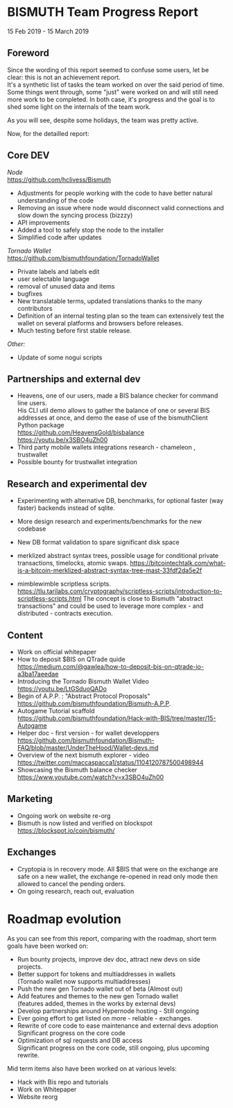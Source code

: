 # BISMUTH Team Progress Report

15 Feb 2019 - 15 March 2019

## Foreword
	
Since the wording of this report seemed to confuse some users, let be clear: this is not an achievement report.  
It's a synthetic list of tasks the team worked on over the said period of time.
Some things went through, some "just" were worked on and will still need more work to be completed. In both case, it's progress and the goal is to shed some light on the internals of the team work.

As you will see, despite some holidays, the team was pretty active.

Now, for the detailled report:

## Core DEV

*Node*  
https://github.com/hclivess/Bismuth

- Adjustments for people working with the code to have better natural understanding of the code
- Removing an issue where node would disconnect valid connections and slow down the syncing process (bizzzy)
- API improvements
- Added a tool to safely stop the node to the installer
- Simplified code after updates

*Tornado Wallet*  
https://github.com/bismuthfoundation/TornadoWallet

- Private labels and labels edit
- user selectable language
- removal of unused data and items
- bugfixes
- New translatable terms, updated translations thanks to the many contributors
- Definition of an internal testing plan so the team can extensively test the wallet on several platforms and browsers before releases.
- Much testing before first stable release.

*Other:*  
- Update of some nogui scripts
 
## Partnerships and external dev

- Heavens, one of our users, made a BIS balance checker for command line users.  
  His CLI util demo allows to gather the balance of one or several BIS addresses at once, and demo the ease of use of the  bismuthClient Python package  
  https://github.com/HeavensGold/bisbalance
  https://youtu.be/x3SBO4uZh00
- Third party mobile wallets integrations research - chameleon , trustwallet
- Possible bounty for trustwallet integration


## Research and experimental dev

- Experimenting with alternative DB, benchmarks, for optional faster (way faster) backends instead of sqlite.
- More design research and experiments/benchmarks for the new codebase
- New DB format validation to spare significant disk space

- merklized abstract syntax trees, possible usage for conditional private transactions, timelocks, atomic swaps. 
https://bitcointechtalk.com/what-is-a-bitcoin-merklized-abstract-syntax-tree-mast-33fdf2da5e2f
- mimblewimble scriptless scripts.  
  https://tlu.tarilabs.com/cryptography/scriptless-scripts/introduction-to-scriptless-scripts.html
  The concept is close to Bismuth "abstract transactions" and could be used to leverage more complex - and distributed - contracts execution.


## Content

- Work on official whitepaper
- How to deposit $BIS on QTrade quide  
  https://medium.com/@gawlea/how-to-deposit-bis-on-qtrade-io-a3ba17aeedae
- Introducing the Tornado Bismuth Wallet Video  
  https://youtu.be/LtGSduoQADo
- Begin of A.P.P. : "Abstract Protocol Proposals"  
  https://github.com/bismuthfoundation/Bismuth-A.P.P.  
- Autogame Tutorial scaffold  
  https://github.com/bismuthfoundation/Hack-with-BIS/tree/master/15-Autogame
- Helper doc - first version - for wallet developpers  
  https://github.com/bismuthfoundation/Bismuth-FAQ/blob/master/UnderTheHood/Wallet-devs.md
- Overview of the next bismuth explorer - video  
  https://twitter.com/maccaspacca1/status/1104120787500498944
- Showcasing the Bismuth balance checker  
  https://www.youtube.com/watch?v=x3SBO4uZh00

## Marketing

- Ongoing work on website re-org
- Bismuth is now listed and verified on blockspot  
  https://blockspot.io/coin/bismuth/

## Exchanges

- Cryptopia is in recovery mode. All $BIS that were on the exchange are safe on a new wallet, the exchange re-opened in read only mode then allowed to cancel the pending orders.
- On going research, reach out, evaluation


# Roadmap evolution

As you can see from this report, comparing with the roadmap, short term goals have been worked on:

- Run bounty projects, improve dev doc, attract new devs on side projects.
- Better support for tokens and multiaddresses in wallets  
  (Tornado wallet now supports multiaddresses)
- Push the new gen Tornado wallet out of beta (Almost out)
- Add features and themes to the new gen Tornado wallet  
  (features added, themes in the works by external devs)
- Develop partnerships around Hypernode hosting - Still ongoing
- Ever going effort to get listed on more - reliable - exchanges.
- Rewrite of core code to ease maintenance and external devs adoption  
  Significant progress on the core code
- Optimization of sql requests and DB access  
  Significant progress on the core code, still ongoing, plus upcoming rewrite.
  
  
Mid term items also have been worked on at various levels:

- Hack with Bis repo and tutorials
- Work on Whitepaper
- Website reorg
